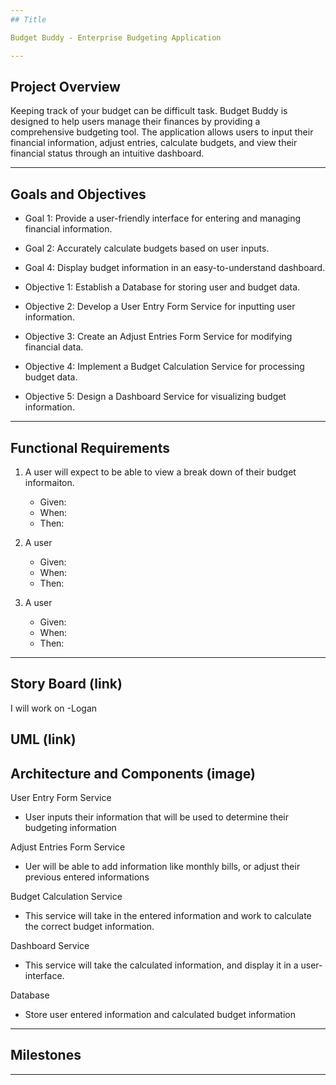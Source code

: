 ```yaml
---
## Title

Budget Buddy - Enterprise Budgeting Application

---
```


## Project Overview 

Keeping track of your budget can be difficult task. Budget Buddy is designed to help users manage their finances by providing a comprehensive budgeting tool. The application allows users to input their financial information, adjust entries, calculate budgets, and view their financial status through an intuitive dashboard.

---
## Goals and Objectives 

- Goal 1: Provide a user-friendly interface for entering and managing financial information.
- Goal 2: Accurately calculate budgets based on user inputs.
- Goal 4: Display budget information in an easy-to-understand dashboard.

- Objective 1: Establish a Database for storing user and budget data.
- Objective 2: Develop a User Entry Form Service for inputting user information.
- Objective 3: Create an Adjust Entries Form Service for modifying financial data.
- Objective 4: Implement a Budget Calculation Service for processing budget data.
- Objective 5: Design a Dashboard Service for visualizing budget information.

---
## Functional Requirements 
1. A user will expect to be able to view a break down of their budget informaiton. 
   - Given:
   - When:
   - Then:
  
3. A user 
   - Given:
   - When:
   - Then:

5. A user
   - Given:
   - When:
   - Then:

---
## Story Board (link)

I will work on
-Logan

## UML (link)



## Architecture and Components (image)

User Entry Form Service 
- User inputs their information that will be used to determine their budgeting information

Adjust Entries Form Service
- Uer will be able to add information like monthly bills, or adjust their previous entered informations 

Budget Calculation Service 
- This service will take in the entered information and work to calculate the correct budget information. 

Dashboard Service 
- This service will take the calculated information, and display it in a user-interface. 

Database
- Store user entered information and calculated budget information 

---
## Milestones


---


